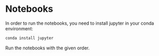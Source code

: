# Notebooks

In order to run the notebooks, you need to install jupyter in your conda environment: 

```bash
conda install jupyter
```

Run the notebooks with the given order. 
